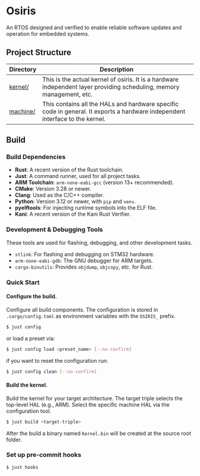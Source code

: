 # Osiris
An RTOS designed and verified to enable reliable software updates and operation for embedded systems.


## Project Structure

| Directory | Description |
|-----------|-------------|
| [kernel/](kernel/) | This is the actual kernel of osiris. It is a hardware independent layer providing scheduling, memory management, etc. |
| [machine/](machine/) | This contains all the HALs and hardware specific code in general. It exports a hardware independent interface to the kernel. |

## Build

### Build Dependencies
*   **Rust**: A recent version of the Rust toolchain.
*   **Just**: A command runner, used for all project tasks.
*   **ARM Toolchain**: `arm-none-eabi-gcc` (version 13+ recommended).
*   **CMake**: Version 3.28 or newer.
*   **Clang**: Used as the C/C++ compiler.
*   **Python**: Version 3.12 or newer, with `pip` and `venv`.
*   **pyelftools**: For injecting runtime symbols into the ELF file.
*   **Kani**: A recent version of the Kani Rust Verifier.

### Development & Debugging Tools
These tools are used for flashing, debugging, and other development tasks.
*   `stlink`: For flashing and debugging on STM32 hardware.
*   `arm-none-eabi-gdb`: The GNU debugger for ARM targets.
*   `cargo-binutils`: Provides `objdump`, `objcopy`, etc. for Rust.

### Quick Start

#### **Configure the build.**  
Configure all build components. The configuration is stored in `.cargo/config.toml` as environment variables with the `OSIRIS_` prefix.

```sh
$ just config
```

or load a preset via:

```sh
$ just config load <preset_name> [--no-confirm]
```

if you want to reset the configuration run:

```sh
$ just config clean [--no-confirm]
```

#### **Build the kernel.** 
Build the kernel for your target architecture. The target triple selects the top-level HAL (e.g., ARM). Select the specific machine HAL via the configuration tool.

```sh
$ just build <target-triple>
```

After the build a binary named ```Kernel.bin``` will be created at the source root folder.

### Set up pre-commit hooks

```sh
$ just hooks
```

